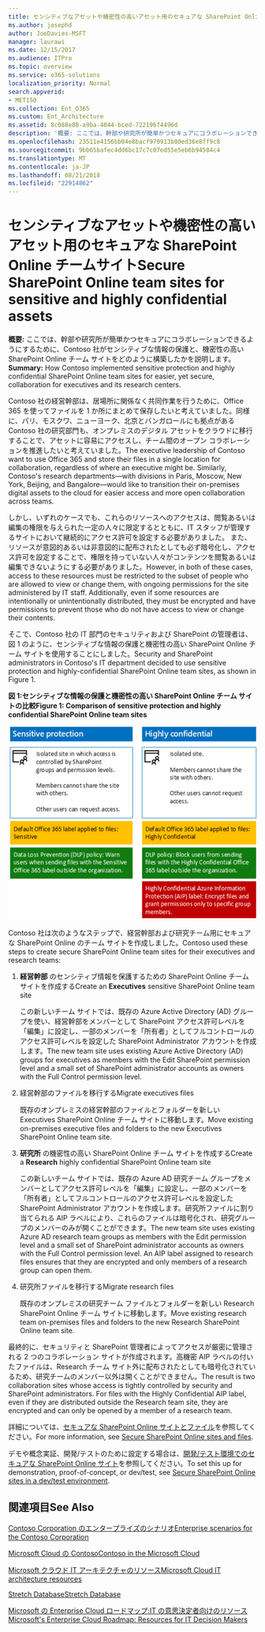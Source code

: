 ```yaml
---
title: センシティブなアセットや機密性の高いアセット用のセキュアな SharePoint Online チームサイト
ms.author: josephd
author: JoeDavies-MSFT
manager: laurawi
ms.date: 12/15/2017
ms.audience: ITPro
ms.topic: overview
ms.service: o365-solutions
localization_priority: Normal
search.appverid:
- MET150
ms.collection: Ent_O365
ms.custom: Ent_Architecture
ms.assetid: 8c088e88-a9ba-4044-bced-722196f4496d
description: '概要: ここでは、幹部や研究所が簡単かつセキュアにコラボレーションできるようにするために、Contoso 社がセンシティブな情報の保護と、機密性の高い SharePoint Online チーム サイトをどのように構築したかを説明します。'
ms.openlocfilehash: 23511e4156bb04e8bacf970913b00ed36e8ff9c8
ms.sourcegitcommit: 9bb65bafec4dd6bc17c7c07ed55e5eb6b94584c4
ms.translationtype: MT
ms.contentlocale: ja-JP
ms.lasthandoff: 08/21/2018
ms.locfileid: "22914862"
---
```

# <a name="secure-sharepoint-online-team-sites-for-sensitive-and-highly-confidential-assets"></a><span data-ttu-id="c8ac2-103">センシティブなアセットや機密性の高いアセット用のセキュアな SharePoint Online チームサイト</span><span class="sxs-lookup"><span data-stu-id="c8ac2-103">Secure SharePoint Online team sites for sensitive and highly confidential assets</span></span>

 <span data-ttu-id="c8ac2-104">**概要:** ここでは、幹部や研究所が簡単かつセキュアにコラボレーションできるようにするために、Contoso 社がセンシティブな情報の保護と、機密性の高い SharePoint Online チーム サイトをどのように構築したかを説明します。</span><span class="sxs-lookup"><span data-stu-id="c8ac2-104">**Summary:** How Contoso implemented sensitive protection and highly confidential SharePoint Online team sites for easier, yet secure, collaboration for executives and its research centers.</span></span>
  
<span data-ttu-id="c8ac2-p101">Contoso 社の経営幹部は、居場所に関係なく共同作業を行うために、Office 365 を使ってファイルを 1 か所にまとめて保存したいと考えていました。同様に、パリ、モスクワ、ニューヨーク、北京とバンガロールにも拠点がある Contoso 社の研究部門も、オンプレミスのデジタル アセットをクラウドに移行することで、アセットに容易にアクセスし、チーム間のオープン コラボレーションを推進したいと考えていました。</span><span class="sxs-lookup"><span data-stu-id="c8ac2-p101">The executive leadership of Contoso want to use Office 365 and store their files in a single location for collaboration, regardless of where an executive might be. Similarly, Contoso's research departments—with divisions in Paris, Moscow, New York, Beijing, and Bangalore—would like to transition their on-premises digital assets to the cloud for easier access and more open collaboration across teams.</span></span>
  
<span data-ttu-id="c8ac2-p102">しかし、いずれのケースでも、これらのリソースへのアクセスは、閲覧あるいは編集の権限を与えられた一定の人々に限定するとともに、IT スタッフが管理するサイトにおいて継続的にアクセス許可を設定する必要がありました。 また、リソースが意図的あるいは非意図的に配布されたとしても必ず暗号化し、アクセス許可を設定することで、権限を持っていない人々がコンテンツを閲覧あるいは編集できないようにする必要がありました。</span><span class="sxs-lookup"><span data-stu-id="c8ac2-p102">However, in both of these cases, access to these resources must be restricted to the subset of people who are allowed to view or change them, with ongoing permissions for the site administered by IT staff. Additionally, even if some resources are intentionally or unintentionally distributed, they must be encrypted and have permissions to prevent those who do not have access to view or change their contents.</span></span>
  
<span data-ttu-id="c8ac2-109">そこで、Contoso 社の IT 部門のセキュリティおよび SharePoint の管理者は、図 1 のように、センシティブな情報の保護と機密性の高い SharePoint Online チーム サイトを使用することにしました。</span><span class="sxs-lookup"><span data-stu-id="c8ac2-109">Security and SharePoint administrators in Contoso's IT department decided to use sensitive protection and highly-confidential SharePoint Online team sites, as shown in Figure 1.</span></span>
  
<span data-ttu-id="c8ac2-110">**図 1:センシティブな情報の保護と機密性の高い SharePoint Online チーム サイトの比較**</span><span class="sxs-lookup"><span data-stu-id="c8ac2-110">**Figure 1: Comparison of sensitive protection and highly confidential SharePoint Online team sites**</span></span>

![機密保護および高機密 SharePoint Online チーム サイト](media/Contoso-Poster/SP-Solution.png)
  
<span data-ttu-id="c8ac2-112">Contoso 社は次のようなステップで、経営幹部および研究チーム用にセキュアな SharePoint Online のチーム サイトを作成しました。</span><span class="sxs-lookup"><span data-stu-id="c8ac2-112">Contoso used these steps to create secure SharePoint Online team sites for their executives and research teams:</span></span>
  
1. <span data-ttu-id="c8ac2-113">**経営幹部** のセンシティブ情報を保護するための SharePoint Online チーム サイトを作成する</span><span class="sxs-lookup"><span data-stu-id="c8ac2-113">Create an **Executives** sensitive SharePoint Online team site</span></span>
    
    <span data-ttu-id="c8ac2-114">この新しいチーム サイトでは、既存の Azure Active Directory (AD) グループを使い、経営幹部をメンバーとして SharePoint アクセス許可レベルを「編集」に設定し、一部のメンバーを「所有者」としてフルコントロールのアクセス許可レベルを設定した SharePoint Administrator アカウントを作成します。</span><span class="sxs-lookup"><span data-stu-id="c8ac2-114">The new team site uses existing Azure Active Directory (AD) groups for executives as members with the Edit SharePoint permission level and a small set of SharePoint administrator accounts as owners with the Full Control permission level.</span></span>
    
2. <span data-ttu-id="c8ac2-115">経営幹部のファイルを移行する</span><span class="sxs-lookup"><span data-stu-id="c8ac2-115">Migrate executives files</span></span>
    
    <span data-ttu-id="c8ac2-116">既存のオンプレミスの経営幹部のファイルとフォルダーを新しい Executives SharePoint Online チーム サイトに移動します。</span><span class="sxs-lookup"><span data-stu-id="c8ac2-116">Move existing on-premises executive files and folders to the new Executives SharePoint Online team site.</span></span>
    
3. <span data-ttu-id="c8ac2-117">**研究所** の機密性の高い SharePoint Online チーム サイトを作成する</span><span class="sxs-lookup"><span data-stu-id="c8ac2-117">Create a **Research** highly confidential SharePoint Online team site</span></span>
    
    <span data-ttu-id="c8ac2-p103">この新しいチーム サイトでは、既存の Azure AD 研究チーム グループをメンバーとしてアクセス許可レベルを「編集」に設定し、一部のメンバーを「所有者」としてフルコントロールのアクセス許可レベルを設定した SharePoint Administrator アカウントを作成します。研究所ファイルに割り当てられる AIP ラベルにより、これらのファイルは暗号化され、研究グループのメンバーのみが開くことができます。</span><span class="sxs-lookup"><span data-stu-id="c8ac2-p103">The new team site uses existing Azure AD research team groups as members with the Edit permission level and a small set of SharePoint administrator accounts as owners with the Full Control permission level. An AIP label assigned to research files ensures that they are encrypted and only members of a research group can open them.</span></span>
    
4. <span data-ttu-id="c8ac2-120">研究所ファイルを移行する</span><span class="sxs-lookup"><span data-stu-id="c8ac2-120">Migrate research files</span></span>
    
    <span data-ttu-id="c8ac2-121">既存のオンプレミスの研究チーム ファイルとフォルダーを新しい Research SharePoint Online チーム サイトに移動します。</span><span class="sxs-lookup"><span data-stu-id="c8ac2-121">Move existing research team on-premises files and folders to the new Research SharePoint Online team site.</span></span>
    
<span data-ttu-id="c8ac2-p104">最終的に、セキュリティと SharePoint 管理者によってアクセスが厳密に管理される 2 つのコラボレーション サイトが作成されます。高機密 AIP ラベルの付いたファイルは、Research チーム サイト外に配布されたとしても暗号化されているため、研究チームのメンバー以外は開くことができません。</span><span class="sxs-lookup"><span data-stu-id="c8ac2-p104">The result is two collaboration sites whose access is tightly controlled by security and SharePoint administrators. For files with the Highly Confidential AIP label, even if they are distributed outside the Research team site, they are encrypted and can only be opened by a member of a research team.</span></span>
  
<span data-ttu-id="c8ac2-124">詳細については、[セキュアな SharePoint Online サイトとファイル](https://docs.microsoft.com/microsoft-365-enterprise/secure-sharepoint-online-sites-and-files)を参照してください。</span><span class="sxs-lookup"><span data-stu-id="c8ac2-124">For more information, see [Secure SharePoint Online sites and files](https://docs.microsoft.com/microsoft-365-enterprise/secure-sharepoint-online-sites-and-files).</span></span>
  
 <span data-ttu-id="c8ac2-125">デモや概念実証、開発/テストのために設定する場合は、[開発/テスト環境でのセキュアな SharePoint Online サイト](https://docs.microsoft.com/microsoft-365-enterprise/secure-sharepoint-online-sites-dev-test)を参照してください。</span><span class="sxs-lookup"><span data-stu-id="c8ac2-125">To set this up for demonstration, proof-of-concept, or dev/test, see [Secure SharePoint Online sites in a dev/test environment](https://docs.microsoft.com/microsoft-365-enterprise/secure-sharepoint-online-sites-dev-test).</span></span>
  
## <a name="see-also"></a><span data-ttu-id="c8ac2-126">関連項目</span><span class="sxs-lookup"><span data-stu-id="c8ac2-126">See Also</span></span>

[<span data-ttu-id="c8ac2-127">Contoso Corporation のエンタープライズのシナリオ</span><span class="sxs-lookup"><span data-stu-id="c8ac2-127">Enterprise scenarios for the Contoso Corporation</span></span>](enterprise-scenarios-for-the-contoso-corporation.md)
  
[<span data-ttu-id="c8ac2-128">Microsoft Cloud の Contoso</span><span class="sxs-lookup"><span data-stu-id="c8ac2-128">Contoso in the Microsoft Cloud</span></span>](contoso-in-the-microsoft-cloud.md)
  
[<span data-ttu-id="c8ac2-129">Microsoft クラウド IT アーキテクチャのリソース</span><span class="sxs-lookup"><span data-stu-id="c8ac2-129">Microsoft Cloud IT architecture resources</span></span>](microsoft-cloud-it-architecture-resources.md)

[<span data-ttu-id="c8ac2-130">Stretch Database</span><span class="sxs-lookup"><span data-stu-id="c8ac2-130">Stretch Database</span></span>](https://msdn.microsoft.com/library/dn935011.aspx)
  
[<span data-ttu-id="c8ac2-131">Microsoft の Enterprise Cloud ロードマップ:IT の意思決定者向けのリソース</span><span class="sxs-lookup"><span data-stu-id="c8ac2-131">Microsoft's Enterprise Cloud Roadmap: Resources for IT Decision Makers</span></span>](https://sway.com/FJ2xsyWtkJc2taRD)




